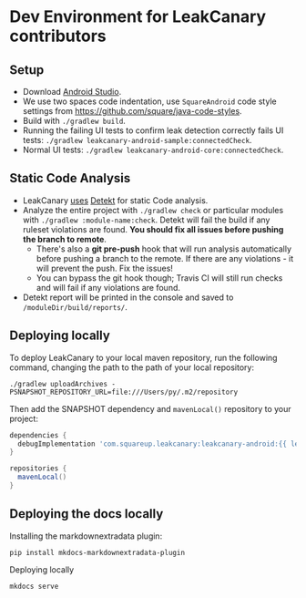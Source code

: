 # Dev Environment for LeakCanary contributors

## Setup
* Download [Android Studio](https://developer.android.com/studio).
* We use two spaces code indentation, use `SquareAndroid` code style settings from https://github.com/square/java-code-styles.
* Build with `./gradlew build`.
* Running the failing UI tests to confirm leak detection correctly fails UI tests: `./gradlew leakcanary-android-sample:connectedCheck`.
* Normal UI tests: `./gradlew leakcanary-android-core:connectedCheck`.

## Static Code Analysis 
* LeakCanary [uses](https://github.com/square/leakcanary/pull/1535) [Detekt](https://arturbosch.github.io/detekt/) for static Code analysis.
* Analyze the entire project with `./gradlew check` or particular modules with `./gradlew :module-name:check`. Detekt will fail the build if any ruleset violations are found. **You should fix all issues before pushing the branch to remote**.
  * There's also a **git pre-push** hook that will run analysis automatically before pushing a branch to the remote. If there are any violations - it will prevent the push. Fix the issues!
  * You can bypass the git hook though; Travis CI will still run checks and will fail if any violations are found. 
* Detekt report will be printed in the console and saved to `/moduleDir/build/reports/`.

## Deploying locally

To deploy LeakCanary to your local maven repository, run the following command, changing the path to the path of your local repository:

```
./gradlew uploadArchives -PSNAPSHOT_REPOSITORY_URL=file:///Users/py/.m2/repository
```

Then add the SNAPSHOT dependency and `mavenLocal()` repository to your project:

```gradle
dependencies {
  debugImplementation 'com.squareup.leakcanary:leakcanary-android:{{ leak_canary.next_release }}-SNAPSHOT'
}

repositories {
  mavenLocal()
}
```

## Deploying the docs locally

Installing the markdownextradata plugin:

```
pip install mkdocs-markdownextradata-plugin
```

Deploying locally

```
mkdocs serve
```
